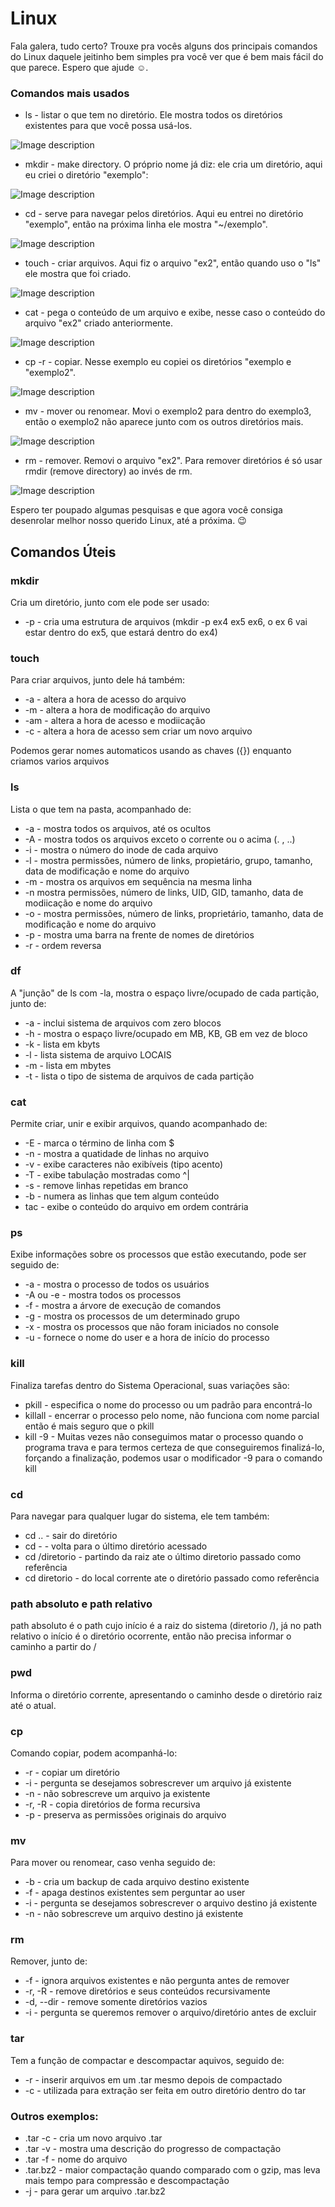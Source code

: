 # Linux

Fala galera, tudo certo? Trouxe pra vocês alguns dos principais comandos do Linux daquele jeitinho bem simples pra você ver que é bem mais fácil do que parece. Espero que ajude ☺️.

### Comandos mais usados

* ls - listar o que tem no diretório.
Ele mostra todos os diretórios existentes para que você possa usá-los.

![Image description](https://dev-to-uploads.s3.amazonaws.com/uploads/articles/fsv1eoy7ruwbkklk7044.gif)

* mkdir - make directory. 
O próprio nome já diz: ele cria um diretório, aqui eu criei o diretório "exemplo":

![Image description](https://dev-to-uploads.s3.amazonaws.com/uploads/articles/mpjnzu3wgbckjqapkqad.gif)

* cd - serve para navegar pelos diretórios. Aqui eu entrei no diretório "exemplo", então na próxima linha ele mostra "~/exemplo".


![Image description](https://dev-to-uploads.s3.amazonaws.com/uploads/articles/oy5do6w5yskxo566wen1.gif)

* touch - criar arquivos.
Aqui fiz o arquivo "ex2", então quando uso o "ls" ele mostra que foi criado.

![Image description](https://dev-to-uploads.s3.amazonaws.com/uploads/articles/5x7k2d4qxwp9iteur85n.gif)

* cat - pega o conteúdo de um arquivo e exibe, nesse caso o conteúdo do arquivo "ex2" criado anteriormente.

![Image description](https://dev-to-uploads.s3.amazonaws.com/uploads/articles/wrggnqz3k727ohbqlbwp.gif)

* cp -r - copiar. Nesse exemplo eu copiei os diretórios "exemplo e "exemplo2".

![Image description](https://dev-to-uploads.s3.amazonaws.com/uploads/articles/27eb5qe0qr89126e1tg6.gif)

* mv - mover ou renomear. Movi o exemplo2 para dentro do exemplo3, então o exemplo2 não aparece junto com os outros diretórios mais.

![Image description](https://dev-to-uploads.s3.amazonaws.com/uploads/articles/grs90xym35iictpsiqda.gif)

* rm - remover. Removi o arquivo "ex2". Para remover diretórios é só usar rmdir (remove directory) ao invés de rm.

![Image description](https://dev-to-uploads.s3.amazonaws.com/uploads/articles/plhxzl9u9ja43psv0zyo.gif)


Espero ter poupado algumas pesquisas e que agora você consiga desenrolar melhor nosso querido Linux, até a próxima. 😉

## Comandos Úteis

### mkdir
Cria um diretório, junto com ele pode ser usado:

* -p - cria uma estrutura de arquivos (mkdir -p ex4 ex5 ex6, o ex 6 vai estar dentro do ex5, que estará dentro do ex4)

### touch
Para criar arquivos, junto dele há também:

* -a - altera a hora de acesso do arquivo
* -m - altera a hora de modificação do arquivo
* -am - altera a hora de acesso e modiicação
* -c - altera a hora de acesso sem criar um novo arquivo

Podemos gerar nomes automaticos usando as chaves ({}) enquanto criamos varios arquivos 

### ls
Lista o que tem na pasta, acompanhado de:

* -a - mostra todos os arquivos, até os ocultos
* -A - mostra todos os arquivos exceto o corrente ou o acima (. , ..)
* -i - mostra o número do inode de cada arquivo
* -l - mostra permissões, número de links, propietário, grupo, tamanho, data de modificação e nome do arquivo
* -m - mostra os arquivos em sequência na mesma linha
* -n mostra permissões, número de links, UID, GID, tamanho, data de modiicação e nome do arquivo
* -o - mostra permissões, número de links, proprietário, tamanho, data de modificação e nome do arquivo
* -p - mostra uma barra na frente de nomes de diretórios
* -r - ordem reversa

### df
A "junção" de ls com -la, mostra o espaço livre/ocupado de cada partição, junto de:

* -a - inclui sistema de arquivos com zero blocos
* -h - mostra o espaço livre/ocupado em MB, KB, GB em vez de bloco
* -k - lista em kbyts
* -l - lista sistema de arquivo LOCAIS 
* -m - lista em mbytes
* -t - lista o tipo de sistema de arquivos de cada partição

### cat
Permite criar, unir e exibir arquivos, quando acompanhado de:

* -E - marca o término de linha com $
* -n - mostra a quatidade de linhas no arquivo
* -v - exibe caracteres não exibíveis (tipo acento)
* -T - exibe tabulação mostradas como ^|
* -s - remove linhas repetidas em branco
* -b - numera as linhas que tem algum conteúdo
* tac - exibe o conteúdo do arquivo em ordem contrária

### ps
Exibe informações sobre os processos que estão executando, pode ser seguido de:

* -a - mostra o processo de todos os usuários
* -A ou -e - mostra todos os processos
* -f - mostra a árvore de execução de comandos
* -g - mostra os processos de um determinado grupo
* -x - mostra os processos que não foram iniciados no console
* -u - fornece o nome do user e a hora de início do processo

### kill
Finaliza tarefas dentro do Sistema Operacional, suas variações são:

* pkill - especifica o nome do processo ou um padrão para encontrá-lo
* killall - encerrar o processo pelo nome, não funciona com nome parcial então é mais seguro que o pkill
* kill -9 - Muitas vezes não conseguimos matar o processo quando o programa trava e para termos certeza de que conseguiremos finalizá-lo, forçando a finalização, podemos usar o modificador -9 para o comando kill 

### cd
Para navegar para qualquer lugar do sistema, ele tem também:

* cd .. - sair do diretório
* cd - - volta para o último diretório acessado
* cd /diretorio - partindo da raiz ate o último diretorio passado como referência
* cd diretorio - do local corrente ate o diretório passado como referência

### path absoluto e path relativo

path absoluto é o path cujo início é a raiz do sistema (diretorio /), já no path relativo o início é o diretório ocorrente, então não precisa informar o caminho a partir do /

### pwd
Informa o diretório corrente, apresentando o caminho desde o diretório raiz até o atual.

### cp
Comando copiar, podem acompanhá-lo:

* -r - copiar um diretório
* -i - pergunta se desejamos sobrescrever um arquivo já existente
* -n - não sobrescreve um arquivo ja existente
* -r, -R - copia diretórios de forma recursiva
* -p - preserva as permissões originais do arquivo

### mv
Para mover ou renomear, caso venha seguido de:

* -b - cria um backup de cada arquivo destino existente
* -f - apaga destinos existentes sem perguntar ao user
* -i - pergunta se desejamos sobrescrever o arquivo destino já existente
* -n - não sobrescreve um arquivo destino já existente

### rm
Remover, junto de:

* -f - ignora arquivos existentes e não pergunta antes de remover
* -r, -R - remove diretórios e seus conteúdos recursivamente
* -d, --dir - remove somente diretórios vazios
* -i - pergunta se queremos remover o arquivo/diretório antes de excluir

### tar
Tem a função de compactar e descompactar aquivos, seguido de:

* -r - inserir arquivos em um .tar mesmo depois de compactado
* -c - utilizada para extração ser feita em outro diretório
dentro do tar

### Outros exemplos:
* .tar -c - cria um novo arquivo .tar
* .tar -v - mostra uma descrição do progresso de compactação
* .tar -f - nome do arquivo
* .tar.bz2 - maior compactação quando comparado com o gzip, mas leva mais tempo para compressão e descompactação
* -j - para gerar um arquivo .tar.bz2

